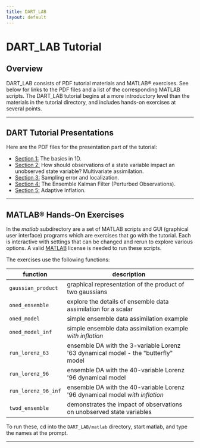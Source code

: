 ```yaml
---
title: DART_LAB
layout: default
---
```


# DART_LAB Tutorial

## Overview

DART_LAB consists of PDF tutorial materials and MATLAB® exercises.
See below for links to the PDF files and a list of the
corresponding MATLAB scripts.
The DART_LAB tutorial begins at a more introductory level than the materials in
the tutorial directory, and includes hands-on exercises at several points.
<!-- In a workshop setting, the full tutorial materials and exercises took
about 1.5 days to complete. -->

<span id="Presentations"></span>

-----

## DART Tutorial Presentations

Here are the PDF files for the presentation part of the tutorial:

 - [Section 1:](../DART_LAB/presentation/DART_LAB_Section01.pdf)
   The basics in 1D.
 - [Section 2:](../DART_LAB/presentation/DART_LAB_Section02.pdf)
   How should observations of a state variable impact an unobserved state variable?
   Multivariate assimilation.
 - [Section 3:](../DART_LAB/presentation/DART_LAB_Section03.pdf)
   Sampling error and localization.
 - [Section 4:](../DART_LAB/presentation/DART_LAB_Section04.pdf)
   The Ensemble Kalman Filter (Perturbed Observations).
 - [Section 5:](../DART_LAB/presentation/DART_LAB_Section05.pdf)
   Adaptive Inflation.

<span id="Matlab"></span>

-----

## MATLAB® Hands-On Exercises

In the *matlab* subdirectory are a set of MATLAB scripts and GUI
(graphical user interface) programs which are exercises that go with the
tutorial. Each is interactive with settings that can be changed and
rerun to explore various options. A valid
[MATLAB](http://www.mathworks.com/products/matlab/) license is needed to
run these scripts.

The exercises use the following functions:

| function            | description |
| ---                 | ---         |
| `gaussian_product`  | graphical representation of the product of two gaussians |
| `oned_ensemble`     | explore the details of ensemble data assimilation for a scalar |
| `oned_model`        | simple ensemble data assimilation example |
| `oned_model_inf`    | simple ensemble data assimilation example *with inflation* |
| `run_lorenz_63`     | ensemble DA with the 3-variable Lorenz '63 dynamical model - the "butterfly" model |
| `run_lorenz_96`     | ensemble DA with the 40-variable Lorenz '96 dynamical model |
| `run_lorenz_96_inf` | ensemble DA with the 40-variable Lorenz '96 dynamical model *with inflation* |
| `twod_ensemble`     | demonstrates the impact of observations on unobserved state variables |

To run these, cd into the `DART_LAB/matlab` directory, start matlab, and
type the names at the prompt.

-----
